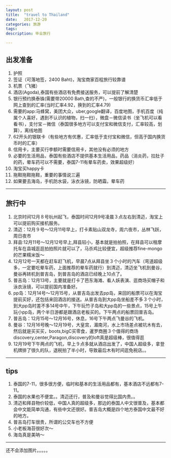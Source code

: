 ```yaml
---
layout: post
title:  "travel to Thailand"
date:   2017-12-20
categories: 旅游
tags: 
description: 毕业旅行

---
```

## 出发准备
1. 护照
2. 签证（可落地签，2400 Baht)，淘宝商家百程旅行较靠谱
3. 机票（飞猪）
4. 酒店(Agoda),泰国有些酒店有免费接送服务，可以提前了解清楚
5. 银行预约换泰铢(需要带20000 Bath,查的不严)，一般银行的换货币汇率低于网上查到的汇率(当时汇率4.92，换到的汇率4.79)
6. 需要的app:马蜂窝，美团大众，uber,google翻译，百度地图，手机百度（纯属个人喜好，遇到不认识的植物，扫一扫），微盘－微信读书（坐飞机可以看看书），支付宝－微信（泰国很多地方可以支付宝和微信支付，汇率较高，划算），离线地图
7. 62开头的银联卡（有些地方有优惠，汇率低于支付宝和微信，但高于国内换货币时的汇率）
8. 信用卡，主要买行李额时需要信用卡，其他没有必须的地方
9. 必要的生活用品，泰国有些酒店不提供基本生活用品，药品（消炎药，拉肚子的药，晕车药可以不需要，泰国7-11有晕车药卖，效果超级好）
10. 淘宝买happy卡
11. 拖鞋拖鞋拖鞋，重要的事情说三遍
12. 如果要去海岛，手机防水袋，泳衣泳镜，防晒霜，晕车药

---
## 旅行中
1. 北京时间12月８号杭州起飞，泰国时间12月9号凌晨３点左右到清迈，淘宝上可以提前购买接机服务。
2. 清迈：12月９号～12月11号早上，打卡素贴山双龙寺，周六夜市，丛林飞跃，周日夜市
3. 拜县:12月11号～12月12号早上,拜县较小，基本就是拍拍照，在拜县可以租摩托车在县城逛逛拍拍照片就可以了，马杀鸡比较便宜，超级推荐fine-mongo的芒果糯米饭～
4. 12月12号一天都在赶车赶飞机，早晨7点从拜县坐３个小时的汽车（弯道超级多，一定要吃晕车药，上面推荐的晕车药就行）到清迈，清迈坐飞机到曼谷，曼谷再转机到普吉岛，到普吉岛的酒店已经晚上10点了。
5. 普吉岛：12月13号，主要就是打卡了芭东海滩、看人妖表演、逛商场买帽子和泳衣泳镜，可以提前国内准备好。
6. pp岛：12月14号～12月15号，从普吉岛出发去pp岛，来回的船票可以在淘宝提前买好，还包括来回酒店的接送。从普吉岛到大pp岛坐船差不多３个小时，到大pp岛时差不多14号中午，下午玩竹子岛和大pp岛的一些景点，15号上午玩小pp岛，两个半日游都是跟酒店老板买的。下午两点的船票回普吉岛。
7. 普吉岛：12月15号～12月16号，休息，16号下午两点飞曼谷的飞机。
8. 曼谷：12月16号晚～12月19号，大皇宫，湄南河，水上市场差点被坑木有去，然后就是买买买，boots,bigC买零食，暹罗商圈３个值得的商场discovery,center,Paragon,discovery的loft真是超级棒，很值得逛
9. 12月19号下午两点的飞机，早上９点多就从酒店出发了，中国人超级多，拿登机牌排了很久的队，退税拍了半小时，导致最后木有时间逛免税店。。

---
## tips
1. 泰国的7-11，很多很方便，临时和基本的生活用品都有，基本酒店不远都有7-11。
2. 泰国的水果也不便宜。。清迈还行，普及和曼谷觉得比国内贵。。
3. 清迈和拜县物价较低，中国人真的超级多，那边的泰国人中文很普及，基本都会中文能简单沟通，有些中文还很好。普吉岛大概是四个地方泰国中文最不好的地方。
4. 普吉岛打车很贵，所谓的公交车也不方便
5. 小老板海苔很好次～
6. 海岛真是美呐～

---

还不会添加图片。。。。。